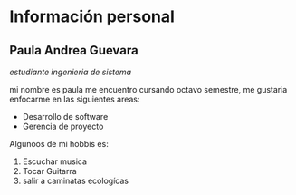 # **Información personal** 

## **Paula Andrea Guevara**

*estudiante ingenieria de sistema*

mi nombre es paula me encuentro cursando octavo semestre,
me gustaria enfocarme en las siguientes areas:

* Desarrollo de software
* Gerencia de proyecto

Algunoos de mi hobbis es:

1. Escuchar musica 
2. Tocar Guitarra
3. salir a caminatas ecologícas





